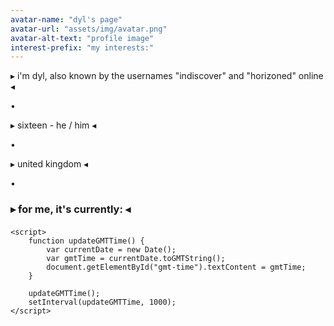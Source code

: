 ```yaml
---
avatar-name: "dyl's page"
avatar-url: "assets/img/avatar.png"
avatar-alt-text: "profile image"
interest-prefix: "my interests:"
---
```


<p>▸ i'm dyl, also known by the usernames "indiscover" and "horizoned" online ◂</p>

<p>•</p>

<p>▸ sixteen - he / him ◂</p>

<p>•</p>

<p>▸ united kingdom ◂</p>

<p>•</p>

<html lang="en">
<head>
    <meta charset="UTF-8">
    <meta name="viewport" content="width=device-width, initial-scale=1.0">
</head>
<body>
    <h3>▸ for me, it's currently: ◂</h3>
    <h4 id="gmt-time"></h4>

    <script>
        function updateGMTTime() {
            var currentDate = new Date();
            var gmtTime = currentDate.toGMTString();
            document.getElementById("gmt-time").textContent = gmtTime;
        }

        updateGMTTime();
        setInterval(updateGMTTime, 1000);
    </script>
</body>
</html>






